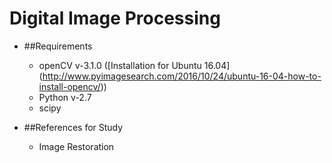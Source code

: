 # Digital Image Processing

* ##Requirements
  * openCV v-3.1.0 ([Installation for Ubuntu 16.04] (http://www.pyimagesearch.com/2016/10/24/ubuntu-16-04-how-to-install-opencv/))
  * Python v-2.7
  * scipy

* ##References for Study
  * Image Restoration
